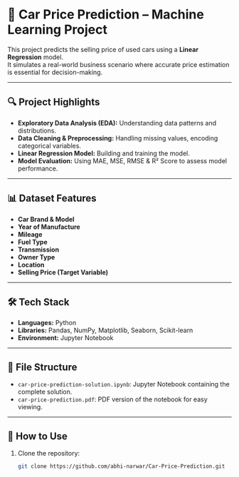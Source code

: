 # 🚗 Car Price Prediction – Machine Learning Project

This project predicts the selling price of used cars using a **Linear Regression** model.  
It simulates a real-world business scenario where accurate price estimation is essential for decision-making.

---

## 🔍 Project Highlights

- **Exploratory Data Analysis (EDA):** Understanding data patterns and distributions.  
- **Data Cleaning & Preprocessing:** Handling missing values, encoding categorical variables.  
- **Linear Regression Model:** Building and training the model.  
- **Model Evaluation:** Using MAE, MSE, RMSE & R² Score to assess model performance.

---

## 📊 Dataset Features

- **Car Brand & Model**
- **Year of Manufacture**
- **Mileage**
- **Fuel Type**
- **Transmission**
- **Owner Type**
- **Location**
- **Selling Price (Target Variable)**

---

## 🛠 Tech Stack

- **Languages:** Python  
- **Libraries:** Pandas, NumPy, Matplotlib, Seaborn, Scikit-learn  
- **Environment:** Jupyter Notebook

---

## 📁 File Structure

- `car-price-prediction-solution.ipynb`: Jupyter Notebook containing the complete solution.  
- `car-price-prediction.pdf`: PDF version of the notebook for easy viewing.

---

## 🚀 How to Use

1. Clone the repository:  
   ```bash
   git clone https://github.com/abhi-narwar/Car-Price-Prediction.git
